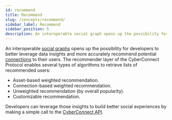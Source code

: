 ```yaml
---
id: recommend
title: Recommend
slug: /concepts/recommend/
sidebar_label: Recommend
sidebar_position: 5
description: An interoperable social graph opens up the possibility for developers to better leverage data insights and more accurately recommend potential connections to their users.
---
```


An interoperable [social graphs](/V1/concepts/social-graph/) opens up the possibility for developers to better leverage data insights and more accurately recommend potential [connections](/V1/concepts/connection/) to their users. The recommender layer of the CyberConnect Protocol enables several types of algorithms to retrieve lists of recommended users:

<ul>
    <li>Asset-based weighted recommendation.</li>
    <li>Connection-based weighted recommendation.</li>
    <li>Unweighted recommendation (by overall popularity).</li>
    <li>Customizable recommendation.</li>
</ul>

Developers can leverage those insights to build better social experiences by making a simple call to the [CyberConnect API](/V1/cyberconnect-api/overview/).
